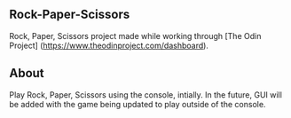 ## Rock-Paper-Scissors
Rock, Paper, Scissors project made while working through [The Odin Project] (https://www.theodinproject.com/dashboard).

## About
Play Rock, Paper, Scissors using the console, intially. In the future, GUI will be added with the game being updated to play outside of the console.
